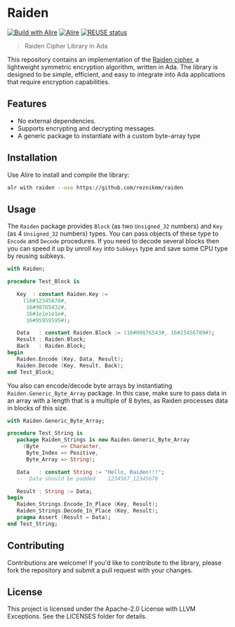 # Raiden

[![Build with Alire](https://github.com/reznikmm/raiden/actions/workflows/alire.yml/badge.svg)](https://github.com/reznikmm/raiden/actions/workflows/alire.yml)
[![Alire](https://img.shields.io/endpoint?url=https://alire.ada.dev/badges/raiden.json)](https://alire.ada.dev/crates/raiden.html)
[![REUSE status](https://api.reuse.software/badge/github.com/reznikmm/raiden)](https://api.reuse.software/info/github.com/reznikmm/raiden)

> Raiden Cipher Library in Ada

This repository contains an implementation of the
[Raiden cipher](https://raiden-cipher.sourceforge.net/), a lightweight
symmetric encryption algorithm, written in Ada. The library is designed
to be simple, efficient, and easy to integrate into Ada applications
that require encryption capabilities.

## Features

- No external dependencies.
- Supports encrypting and decrypting messages.
- A generic package to instantiate with a custom byte-array type

## Installation

Use Alire to install and compile the library:

```bash
alr with raiden --use https://github.com/reznikmm/raiden
```

## Usage

The `Raiden` package provides `Block` (as two `Unsigned_32` numbers) and
`Key` (as 4 `Unsigned_32` numbers) types. You can pass objects of these
type to `Encode` and `Decode` procedures. If you need to decode several
blocks then you can speed it up by unroll `Key` into `Subkeys` type and
save some CPU type by reusing subkeys.

```ada
with Raiden;

procedure Test_Block is

   Key  : constant Raiden.Key :=
     (16#12345678#,
      16#98765432#,
      16#1e1e1e1e#,
      16#95959595#);

   Data   : constant Raiden.Block := (16#09876543#, 16#23456789#);
   Result : Raiden.Block;
   Back   : Raiden.Block;
begin
   Raiden.Encode (Key, Data, Result);
   Raiden.Decode (Key, Result, Back);
end Test_Block;
```

You also can encode/decode byte arrays by instantiating
`Raiden.Generic_Byte_Array` package. In this case, make sure to pass data
in an array with a length that is a multiple of 8 bytes, as Raiden
processes data in blocks of this size.

```ada
with Raiden.Generic_Byte_Array;

procedure Test_String is
   package Raiden_Strings is new Raiden.Generic_Byte_Array
     (Byte       => Character,
      Byte_Index => Positive,
      Byte_Array => String);

   Data   : constant String := "Hello, Raiden!!!";
   --  Data should be padded    1234567_12345678

   Result : String := Data;
begin
   Raiden_Strings.Encode_In_Place (Key, Result);
   Raiden_Strings.Decode_In_Place (Key, Result);
   pragma Assert (Result = Data);
end Test_String;
```

## Contributing

Contributions are welcome! If you'd like to contribute to the library,
please fork the repository and submit a pull request with your changes.

## License

This project is licensed under the Apache-2.0 License with LLVM Exceptions.
See the LICENSES folder for details.
